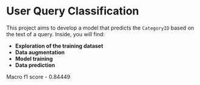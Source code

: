 # User Query Classification

This project aims to develop a model that predicts the `CategoryID` based on the text of a query. Inside, you will find:

- **Exploration of the training dataset**
- **Data augmentation**
- **Model training**
- **Data prediction**

Macro f1 score - 0.84449 
